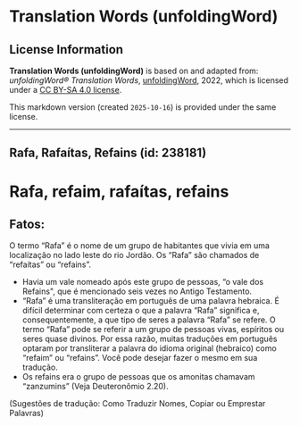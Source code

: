 # Translation Words (unfoldingWord)

## License Information

**Translation Words (unfoldingWord)** is based on and adapted from: _unfoldingWord® Translation Words_, [unfoldingWord](https://unfoldingword.org/utw), 2022, which is licensed under a [CC BY-SA 4.0 license](https://creativecommons.org/licenses/by-sa/4.0/legalcode.en).

This markdown version (created `2025-10-16`) is provided under the same license.



--------------------------------

## Rafa, Rafaítas, Refains (id: 238181)

Rafa, refaim, rafaítas, refains
===============================

Fatos:
------

O termo “Rafa” é o nome de um grupo de habitantes que vivia em uma localização no lado leste do rio Jordão. Os “Rafa” são chamados de “refaítas” ou “refains”.

* Havia um vale nomeado após este grupo de pessoas, “o vale dos Refains", que é mencionado seis vezes no Antigo Testamento.
* “Rafa” é uma transliteração em português de uma palavra hebraica. É difícil determinar com certeza o que a palavra “Rafa” significa e, consequentemente, a que tipo de seres a palavra “Rafa” se refere. O termo “Rafa” pode se referir a um grupo de pessoas vivas, espíritos ou seres quase divinos. Por essa razão, muitas traduções em português optaram por transliterar a palavra do idioma original (hebraico) como “refaim” ou “refains”. Você pode desejar fazer o mesmo em sua tradução.
* Os refains era o grupo de pessoas que os amonitas chamavam “zanzumins” (Veja Deuteronômio 2\.20\).

(Sugestões de tradução: Como Traduzir Nomes, Copiar ou Emprestar Palavras)


